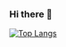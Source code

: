 ### Hi there 👋

<!--
**comu2e/comu2e** is a ✨ _special_ ✨ repository because its `README.md` (this file) appears on your GitHub profile.


-->
[![Top Langs](https://github-readme-stats.vercel.app/api/top-langs/?username=comu2e)](https://github.com/anuraghazra/github-readme-stats)
